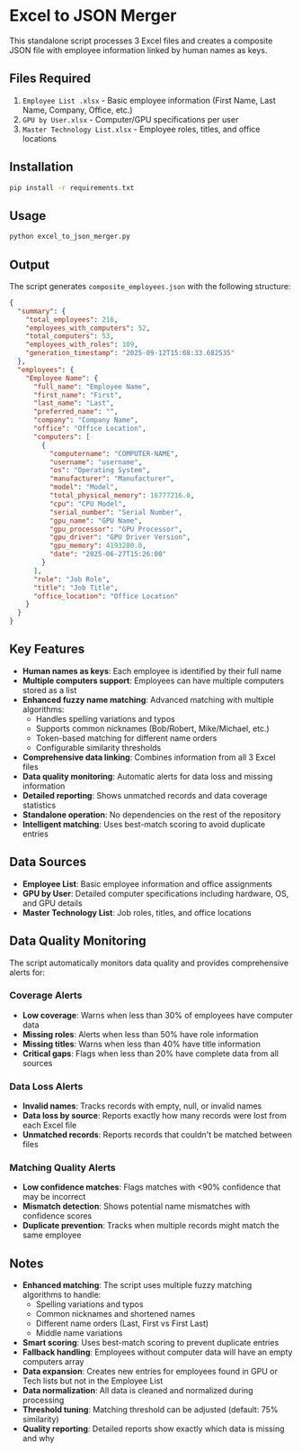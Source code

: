 # Excel to JSON Merger

This standalone script processes 3 Excel files and creates a composite JSON file with employee information linked by human names as keys.

## Files Required

1. `Employee List .xlsx` - Basic employee information (First Name, Last Name, Company, Office, etc.)
2. `GPU by User.xlsx` - Computer/GPU specifications per user
3. `Master Technology List.xlsx` - Employee roles, titles, and office locations

## Installation

```bash
pip install -r requirements.txt
```

## Usage

```bash
python excel_to_json_merger.py
```

## Output

The script generates `composite_employees.json` with the following structure:

```json
{
  "summary": {
    "total_employees": 216,
    "employees_with_computers": 52,
    "total_computers": 53,
    "employees_with_roles": 109,
    "generation_timestamp": "2025-09-12T15:08:33.682535"
  },
  "employees": {
    "Employee Name": {
      "full_name": "Employee Name",
      "first_name": "First",
      "last_name": "Last",
      "preferred_name": "",
      "company": "Company Name",
      "office": "Office Location",
      "computers": [
        {
          "computername": "COMPUTER-NAME",
          "username": "username",
          "os": "Operating System",
          "manufacturer": "Manufacturer",
          "model": "Model",
          "total_physical_memory": 16777216.0,
          "cpu": "CPU Model",
          "serial_number": "Serial Number",
          "gpu_name": "GPU Name",
          "gpu_processor": "GPU Processor",
          "gpu_driver": "GPU Driver Version",
          "gpu_memory": 4193280.0,
          "date": "2025-06-27T15:26:00"
        }
      ],
      "role": "Job Role",
      "title": "Job Title",
      "office_location": "Office Location"
    }
  }
}
```

## Key Features

- **Human names as keys**: Each employee is identified by their full name
- **Multiple computers support**: Employees can have multiple computers stored as a list
- **Enhanced fuzzy name matching**: Advanced matching with multiple algorithms:
  - Handles spelling variations and typos
  - Supports common nicknames (Bob/Robert, Mike/Michael, etc.)
  - Token-based matching for different name orders
  - Configurable similarity thresholds
- **Comprehensive data linking**: Combines information from all 3 Excel files
- **Data quality monitoring**: Automatic alerts for data loss and missing information
- **Detailed reporting**: Shows unmatched records and data coverage statistics
- **Standalone operation**: No dependencies on the rest of the repository
- **Intelligent matching**: Uses best-match scoring to avoid duplicate entries

## Data Sources

- **Employee List**: Basic employee information and office assignments
- **GPU by User**: Detailed computer specifications including hardware, OS, and GPU details
- **Master Technology List**: Job roles, titles, and office locations

## Data Quality Monitoring

The script automatically monitors data quality and provides comprehensive alerts for:

### Coverage Alerts
- **Low coverage**: Warns when less than 30% of employees have computer data
- **Missing roles**: Alerts when less than 50% have role information  
- **Missing titles**: Warns when less than 40% have title information
- **Critical gaps**: Flags when less than 20% have complete data from all sources

### Data Loss Alerts
- **Invalid names**: Tracks records with empty, null, or invalid names
- **Data loss by source**: Reports exactly how many records were lost from each Excel file
- **Unmatched records**: Reports records that couldn't be matched between files

### Matching Quality Alerts
- **Low confidence matches**: Flags matches with <90% confidence that may be incorrect
- **Mismatch detection**: Shows potential name mismatches with confidence scores
- **Duplicate prevention**: Tracks when multiple records might match the same employee

## Notes

- **Enhanced matching**: The script uses multiple fuzzy matching algorithms to handle:
  - Spelling variations and typos
  - Common nicknames and shortened names
  - Different name orders (Last, First vs First Last)
  - Middle name variations
- **Smart scoring**: Uses best-match scoring to prevent duplicate entries
- **Fallback handling**: Employees without computer data will have an empty computers array
- **Data expansion**: Creates new entries for employees found in GPU or Tech lists but not in the Employee List
- **Data normalization**: All data is cleaned and normalized during processing
- **Threshold tuning**: Matching threshold can be adjusted (default: 75% similarity)
- **Quality reporting**: Detailed reports show exactly which data is missing and why
